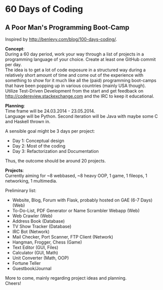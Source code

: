 60 Days of Coding
==================

A Poor Man's Programming Boot-Camp
---

Inspired by http://benlevy.com/blog/100-days-coding/.


**Concept**:   
During a 60 day period, work your way through a list of projects in a programming language of your choice. Create at least one GitHub commit per day.  
The idea is to get a lot of code exposure in a structured way during a relatively short amount of time and come out of the experience with something to show for it much like all the (paid) programming boot-camps that have been popping up in various countries (mainly USA though).  
Utilize Test-Driven Development from the start and get feedback on http://codereview.stackexchange.com and the IRC to keep it educational.

**Planning**:  
Time frame will be 24.03.2014 - 23.05.2014.  
Language will be Python. Second iteration will be Java with maybe some C and Haskell thrown in.  

A sensible goal might be 3 days per project:
  * Day 1: Conceptual design
  * Day 2: Most of the coding
  * Day 3: Refactorization and Documentation  
  
Thus, the outcome should be around 20 projects.  

**Projects**:  
Currently aiming for ~8 webbased, ~8 heavy OOP, 1 game, 1 fileops, 1 networking, 1 multimedia.  

Preliminary list:  
  * Website, Blog, Forum with Flask, probably hosted on GAE (6-7 Days) (Web)
  * To-Do-List, PDF Generator or Name Scrambler Webapp (Web)
  * Web Crawler (Web)
  * Address Book (Database)
  * TV Show Tracker (Database)
  * IRC Bot (Network)
  * Mail Checker, Port Scanner, FTP Client (Network)
  * Hangman, Frogger, Chess (Game)
  * Text Editor (GUI, Files)
  * Calculator (GUI, Math)
  * Unit Converter (Math, OOP)
  * Fortune Teller
  * Guestbook/Journal
  
More to come, mainly regarding project ideas and planning.  
Cheers!
